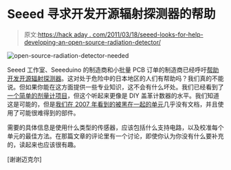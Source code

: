 # Seeed 寻求开发开源辐射探测器的帮助

> 原文:[https://hack aday . com/2011/03/18/seeed-looks-for-help-developing-an-open-source-radiation-detector/](https://hackaday.com/2011/03/18/seeed-looks-for-help-developing-an-open-source-radiation-detector/)

![](../Images/75c2d8679fc98196d4d4a1d5ab6dbc3a.png "open-source-radiation-detector-needed")

Seeed 工作室、Seeeduino 的制造商和小批量 PCB 订单的制造商已经呼吁[帮助开发开源辐射探测器](http://www.seeedstudio.com/blog/2011/03/16/radiation-detector-help-needed/)。这对处于危险中的日本地区的人们有帮助吗？我们真的不能说。但如果你能在这方面提供一些专业知识，这不会有什么坏处。我们已经看到了[一个简单的剂量计项目](http://hackaday.com/2011/03/17/quick-and-dirty-film-dosimeter/)，但这个听起来更像是 DIY 盖革计数器的水平。我们知道这是可能的，但是[我们在 2007 年看到的被黑在一起的单元](http://hackaday.com/2007/11/19/digital-geiger-counter/)几乎没有文档，并且使用了可能很难得到的部件。

需要的具体信息是使用什么类型的传感器，应该包括什么支持电路，以及校准每个单元的最佳方法。在那篇文章的评论里有一个讨论，即使你认为你没有什么要补充的，读起来也应该很有趣。

[谢谢迈克尔]